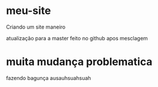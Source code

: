 # meu-site

Criando um site maneiro

atualização para a master feito no github apos mesclagem

# muita mudança problematica

fazendo bagunça ausauhsuahsuah